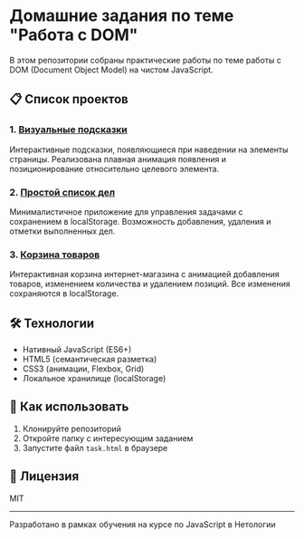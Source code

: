 # Домашние задания по теме "Работа с DOM"

В этом репозитории собраны практические работы по теме работы с DOM (Document Object Model) на чистом JavaScript.

## 📋 Список проектов

### 1. [Визуальные подсказки](./1-tooltip)
Интерактивные подсказки, появляющиеся при наведении на элементы страницы. Реализована плавная анимация появления и позиционирование относительно целевого элемента.

### 2. [Простой список дел](./2-todo)
Минималистичное приложение для управления задачами с сохранением в localStorage. Возможность добавления, удаления и отметки выполненных дел.

### 3. [Корзина товаров](./3-cart)
Интерактивная корзина интернет-магазина с анимацией добавления товаров, изменением количества и удалением позиций. Все изменения сохраняются в localStorage.

## 🛠 Технологии

- Нативный JavaScript (ES6+)
- HTML5 (семантическая разметка)
- CSS3 (анимации, Flexbox, Grid)
- Локальное хранилище (localStorage)

## 🚀 Как использовать

1. Клонируйте репозиторий
2. Откройте папку с интересующим заданием
3. Запустите файл `task.html` в браузере

## 📝 Лицензия

MIT

---

Разработано в рамках обучения на курсе по JavaScript в Нетологии
